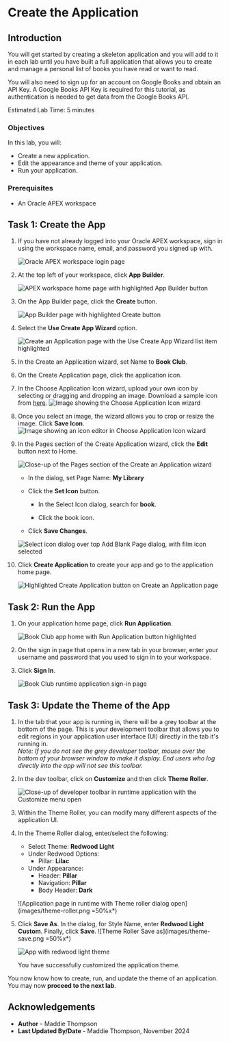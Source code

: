# Create the Application

## Introduction

You will get started by creating a skeleton application and you will add to it in each lab until you have built a full application that allows you to create and manage a personal list of books you have read or want to read.

You will also need to sign up for an account on Google Books and obtain an API Key. A Google Books API Key is required for this tutorial, as authentication is needed to get data from the Google Books API.

Estimated Lab Time: 5 minutes


### Objectives
In this lab, you will:  
- Create a new application.  
- Edit the appearance and theme of your application.
- Run your application.  

### Prerequisites
- An Oracle APEX workspace

## Task 1: Create the App

1. If you have not already logged into your Oracle APEX workspace, sign in using the workspace name, email, and password you signed up with.

    ![Oracle APEX workspace login page](images/apex-sign-in.png " ")

2. At the top left of your workspace, click **App Builder**.

    ![APEX workspace home page with highlighted App Builder button](images/workspace-home-edit.png " ")

3. On the App Builder page, click the **Create** button.

    ![App Builder page with highlighted Create button](images/app-builder-create.png " ")

4. Select the **Use Create App Wizard** option.

    ![Create an Application page with the Use Create App Wizard list item highlighted](images/new-application-edit.png " ")

5. In the Create an Application wizard, set Name to **Book Club**.

6. On the Create Application page, click the application icon.

7. In the Choose Application Icon wizard, upload your own icon by selecting or dragging and dropping an image. Download a sample icon from [here](images/book-club-logo.png).
  ![Image showing the Choose Application Icon wizard](images/upload-icon.png " ")

8. Once you select an image, the wizard allows you to crop or resize the image. Click **Save Icon**.
    ![Image showing an icon editor in Choose Application Icon wizard](images/crop-and-save-icon.png " ")

9. In the Pages section of the Create Application wizard, click the **Edit** button next to Home.

    ![Close-up of the Pages section of the Create an Application wizard](images/edit-home-page.png " ")

    * In the dialog, set Page Name: **My Library**

    * Click the **Set Icon** button.

        - In the Select Icon dialog, search for **book**.

        - Click the book icon.

    * Click **Save Changes**.

    ![Select icon dialog over top Add Blank Page dialog, with film icon selected](images/home-page-changes.png " ")

10. Click **Create Application** to create your app and go to the application home page.

    ![Highlighted Create Application button on Create an Application page](images/create-app.png " ")

## Task 2: Run the App

1. On your application home page, click **Run Application**.

    ![Book Club app home with Run Application button highlighted](images/run-app.png " ")

2. On the sign in page that opens in a new tab in your browser, enter your username and password that you used to sign in to your workspace.

3. Click **Sign In**.

    ![Book Club runtime application sign-in page](images/app-sign-in.png " ")

## Task 3: Update the Theme of the App

1. In the tab that your app is running in, there will be a grey toolbar at the bottom of the page. This is your development toolbar that allows you to edit regions in your application user interface (UI) directly in the tab it's running in.  
*Note: If you do not see the grey developer toolbar, mouse over the bottom of your browser window to make it display. End users who log directly into the app will not see this toolbar.*

2. In the dev toolbar, click on **Customize** and then click **Theme Roller**.

    ![Close-up of developer toolbar in runtime application with the Customize menu open](images/dev-toolbar.png " ")

3. Within the Theme Roller, you can modify many different aspects of the application UI. 

2. In the Theme Roller dialog, enter/select the following: 
    - Select Theme: **Redwood Light**
    - Under Redwood Options:
        - Pillar: **Lilac**
    - Under Appearance:
        - Header: **Pillar**
        - Navigation: **Pillar**
        - Body Header: **Dark**

    ![Application page in runtime with Theme roller dialog open](images/theme-roller.png =50%x*)

3. Click **Save As**. In the dialog, for Style Name, enter **Redwood Light Custom**. Finally, click **Save**.
    ![Theme Roller Save as](images/theme-save.png =50%x*)

    ![App with redwood light theme](images/redwood-light.png " ")
    
    You have successfully customized the application theme.

You now know how to create, run, and update the theme of an application. You may now **proceed to the next lab**.

## Acknowledgements

- **Author** - Maddie Thompson
- **Last Updated By/Date** - Maddie Thompson, November 2024
